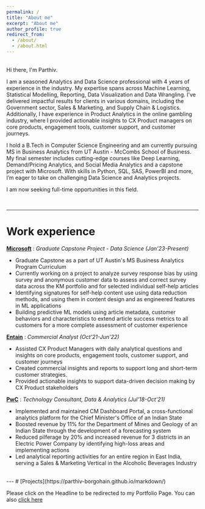 ```yaml
---
permalink: /
title: "About me"
excerpt: "About me"
author_profile: true
redirect_from: 
  - /about/
  - /about.html
---
```


<br>Hi there, I'm Parthiv. <br>

I am a seasoned Analytics and Data Science professional with 4 years of experience in the industry. My expertise spans across Machine Learning, Statistical Modelling, Reporting, Data Visualization and Data Wrangling. I’ve delivered impactful results for clients in various domains, including the Government sector, Sales & Marketing, and Supply Chain & Logistics. Additionally, I have experience in Product Analytics in the online gambling industry, where I provided actionable insights to CX Product managers on core products, engagement tools, customer support, and customer journeys.

I hold a B.Tech in Computer Science Engineering and am currently pursuing MS in Business Analytics from UT Austin - McCombs School of Business. My final semester includes cutting-edge courses like Deep Learning, Demand/Pricing Analytics, and Social Media Analytics and a capstone project with Microsoft. With skills in Python, SQL, SAS, PowerBI and more, I’m eager to take on challenging Data Science and Analytics projects. 

I am now seeking full-time opportunities in this field.

<br>

---

# Work experience

**[Microsoft](https://www.microsoft.com/)** : _Graduate Capstone Project - Data Science (Jan'23-Present)_
  * Graduate Capstone as a part of UT Austin's MS Business Analytics Program Curriculum
  * Currently working on a project to analyze survey response bias by using survey and anonymous customer data to assess and correct survey data across the KM portfolio and for selected individual self-help articles 
  * Identifying signatures for self-help content use using data reduction methods, and using them in content design and as engineered features in ML applications
  * Building predictive ML models using article metadata, customer behaviors and characteristics to extend article success metrics to all customers for a more complete assessment of customer experience

**[Entain](https://www.entaingroup.com/)** : _Commercial Analyst (Oct'21-Jun'22)_
  * Assisted CX Product Managers with daily analytical questions and insights on core products, engagement tools, customer support, and customer journeys
  * Created commercial insights and reports to support long and short-term customer strategies.
  * Provided actionable insights to support data-driven decision making by CX Product stakeholders

**[PwC](https://www.pwc.in/)** : _Technology Consultant, Data & Analytics (Jul'18-Oct'21)_
  * Implemented and maintained CM Dashboard Portal, a cross-functional analytics platform for the Chief Minister's Office of an Indian State
  * Boosted revenue by 11% for the Department of Mines and Geology of an Indian State through the development of a forecasting system
  * Reduced pilferage by 20% and increased revenue for 3 districts in an Electric Power Company by identifying high-loss areas and implementing actions
  * Led analytical reporting activities for an entire region in East India, serving a Sales & Marketing Vertical in the Alcoholic Beverages Industry

<br>
---
# [Projects](https://parthiv-borgohain.github.io/markdown/) 

Please click on the Headline to be redirected to my Portfolio Page. You can also [click here](https://parthiv-borgohain.github.io/markdown/)

